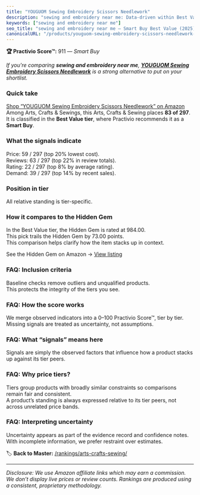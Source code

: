 ```yaml
---
title: "YOUGUOM Sewing Embroidery Scissors Needlework"
description: "sewing and embroidery near me: Data-driven within Best Value ranking using the Practivio Score™. Positioned by quality, value, demand, findability, momentum."
keywords: ["sewing and embroidery near me"]
seo_title: "sewing and embroidery near me — Smart Buy Best Value (2025)"
canonicalURL: "/products/youguom-sewing-embroidery-scissors-needlework-B09G9G1L3B/"
---
```


**🏆 Practivio Score™:** 911 — _Smart Buy_


*If you're comparing **sewing and embroidery near me**, **[YOUGUOM Sewing Embroidery Scissors Needlework](https://www.amazon.com/dp/B09G9G1L3B?tag=practivio-20)** is a strong alternative to put on your shortlist.*
### Quick take
[Shop “YOUGUOM Sewing Embroidery Scissors Needlework” on Amazon](https://www.amazon.com/dp/B09G9G1L3B?tag=practivio-20)
Among Arts, Crafts & Sewings, this Arts, Crafts & Sewing places **83 of 297**.  
It is classified in the **Best Value tier**, where Practivio recommends it as a **Smart Buy**.

### What the signals indicate
Price: 59 / 297 (top 20% lowest cost).  
Reviews: 63 / 297 (top 22% in review totals).  
Rating: 22 / 297 (top 8% by average rating).  
Demand: 39 / 297 (top 14% by recent sales).

### Position in tier
All relative standing is tier-specific.

### How it compares to the Hidden Gem
In the Best Value tier, the Hidden Gem is rated at 984.00.  
This pick trails the Hidden Gem by 73.00 points.  
This comparison helps clarify how the item stacks up in context.  

See the Hidden Gem on Amazon → [View listing](https://www.amazon.com/dp/B00006IFN9?tag=practivio-20)

### FAQ: Inclusion criteria
Baseline checks remove outliers and unqualified products.  
This protects the integrity of the tiers you see.

### FAQ: How the score works
We merge observed indicators into a 0–100 Practivio Score™, tier by tier.  
Missing signals are treated as uncertainty, not assumptions.

### FAQ: What “signals” means here
Signals are simply the observed factors that influence how a product stacks up against its tier peers.

### FAQ: Why price tiers?
Tiers group products with broadly similar constraints so comparisons remain fair and consistent.  
A product’s standing is always expressed relative to its tier peers, not across unrelated price bands.

### FAQ: Interpreting uncertainty
Uncertainty appears as part of the evidence record and confidence notes.  
With incomplete information, we prefer restraint over estimates.


🏷️ **Back to Master:** [/rankings/arts-crafts-sewing/](/rankings/arts-crafts-sewing/)

---
_Disclosure: We use Amazon affiliate links which may earn a commission. We don’t display live prices or review counts. Rankings are produced using a consistent, proprietary methodology._
